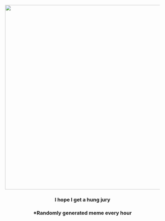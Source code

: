 <p align="center">
        <img src="https://i.redd.it/zwki6o3j2dm81.jpg" width="600" height="600">
        </p>
        <h3 align="center">I hope I get a hung jury</h3>
        <h3 align="center">*Randomly generated meme every hour</h3>
    